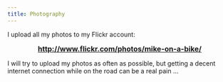 ```yaml
---
title: Photography
---
```

I upload all my photos to my Flickr account:

<p style="text-align: center;">
  <strong><span style="font-size:16px;"><a href="http://www.flickr.com/photos/mike-on-a-bike/">http://www.flickr.com/photos/mike-on-a-bike/</a></span></strong>
</p>

I will try to upload my photos as often as possible, but getting a decent internet connection while on the road can be a real pain &#8230;
